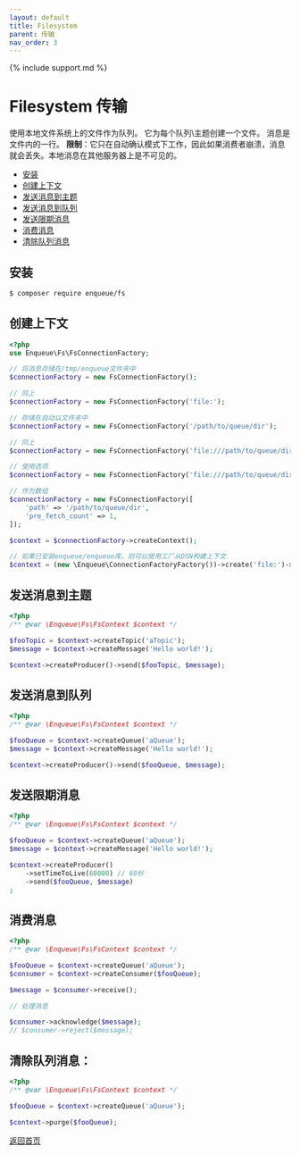 ```yaml
---
layout: default
title: Filesystem
parent: 传输
nav_order: 3
---
```

{% include support.md %}

# Filesystem 传输

使用本地文件系统上的文件作为队列。
它为每个队列\主题创建一个文件。
消息是文件内的一行。
**限制**：它只在自动确认模式下工作，因此如果消费者崩溃，消息就会丢失。本地消息在其他服务器上是不可见的。

* [安装](#安装)
* [创建上下文](#创建上下文)
* [发送消息到主题](#发送消息到主题)
* [发送消息到队列](#发送消息到队列)
* [发送限期消息](#发送限期消息)
* [消费消息](#消费消息)
* [清除队列消息](#清除队列消息)

## 安装

```bash
$ composer require enqueue/fs
```

## 创建上下文

```php
<?php
use Enqueue\Fs\FsConnectionFactory;

// 将消息存储在/tmp/enqueue文件夹中
$connectionFactory = new FsConnectionFactory();

// 同上
$connectionFactory = new FsConnectionFactory('file:');

// 存储在自动以文件夹中
$connectionFactory = new FsConnectionFactory('/path/to/queue/dir');

// 同上
$connectionFactory = new FsConnectionFactory('file:///path/to/queue/dir');

// 使用选项
$connectionFactory = new FsConnectionFactory('file:///path/to/queue/dir?pre_fetch_count=1');

// 作为数组
$connectionFactory = new FsConnectionFactory([
    'path' => '/path/to/queue/dir',
    'pre_fetch_count' => 1,
]);

$context = $connectionFactory->createContext();

// 如果已安装enqueue/enqueue库，则可以使用工厂从DSN构建上下文
$context = (new \Enqueue\ConnectionFactoryFactory())->create('file:')->createContext();
```

## 发送消息到主题

```php
<?php
/** @var \Enqueue\Fs\FsContext $context */

$fooTopic = $context->createTopic('aTopic');
$message = $context->createMessage('Hello world!');

$context->createProducer()->send($fooTopic, $message);
```

## 发送消息到队列

```php
<?php
/** @var \Enqueue\Fs\FsContext $context */

$fooQueue = $context->createQueue('aQueue');
$message = $context->createMessage('Hello world!');

$context->createProducer()->send($fooQueue, $message);
```

## 发送限期消息

```php
<?php
/** @var \Enqueue\Fs\FsContext $context */

$fooQueue = $context->createQueue('aQueue');
$message = $context->createMessage('Hello world!');

$context->createProducer()
    ->setTimeToLive(60000) // 60秒
    ->send($fooQueue, $message)
;
```

## 消费消息

```php
<?php
/** @var \Enqueue\Fs\FsContext $context */

$fooQueue = $context->createQueue('aQueue');
$consumer = $context->createConsumer($fooQueue);

$message = $consumer->receive();

// 处理消息

$consumer->acknowledge($message);
// $consumer->reject($message);
```

## 清除队列消息：

```php
<?php
/** @var \Enqueue\Fs\FsContext $context */

$fooQueue = $context->createQueue('aQueue');

$context->purge($fooQueue);
```

[返回首页](../index.md)